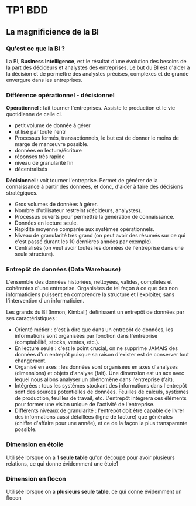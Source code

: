 # TP1 BDD

## La magnificience de la BI

### Qu'est ce que la BI ?

La BI, **Business Intelligence**, est le résultat d'une évolution des besoins de la part des décideurs et analystes des entreprises. Le but du BI est d'aider à la décision et de permettre des analystes précises, complexes et de grande envergure dans les entreprises.

### Différence opérationnel - décisionnel

**Opérationnel** : fait tourner l'entreprises. Assiste le production et le vie quotidienne de celle ci.

* petit volume de donnée à gérer
* utilisé par toute l'entr
* Processus fermés, transactionnels, le but est de donner le moins de marge de manœuvre possible.
* données en lecture/écriture
* réponses très rapide
* niveau de granularité fin
* décentralisés

**Décisionnel** : voit tourner l'entreprise. Permet de générer de la connaissance à partir des données, et donc, d'aider à faire des décisions stratégiques.

* Gros volumes de données à gérer.
* Nombre d'utilisateur restreint (décideurs, analystes).
* Processus ouverts pour permettre la génération de connaissance.
* Données en lecture seule.
* Rapidité moyenne comparée aux systèmes opérationnels.
* Niveau de granularité très grand (on peut avoir des résumés sur ce qui c'est passé durant les 10 dernières années par exemple).
* Centralisés (on veut avoir toutes les données de l'entreprise dans une seule structure).
						
### Entrepôt de données (Data Warehouse)

L'ensemble des données historiées, nettoyées, valides, complètes et cohérentes d'une entreprise. Organisées de tel façon à ce que des non informaticiens puissent en comprendre la structure et l'exploiter, sans l'intervention d'un informaticien.

Les grands du BI (Inmon, Kimball) définissent un entrepôt de données par ses caractéristiques :

* Orienté métier : c'est à dire que dans un entrepôt de données, les informations sont organisées par fonction dans l'entreprise (comptabilité, stocks, ventes, etc.).
* En lecture seule : c'est le point crucial, on ne supprime JAMAIS des données d'un entrepôt puisque sa raison d'exister est de conserver tout changement.
* Organisé en axes : les données sont organisées en axes d'analyses (dimensions) et objets d'analyse (fait). Une dimension est un axe avec lequel nous allons analyser un phénomène dans l'entreprise (fait).
* Intégrées : tous les systèmes stockant des informations dans l'entrepôt sont des sources potentielles de données. Feuilles de calculs, systèmes de production, feuilles de travail, etc. L'entrepôt intégrera ces éléments pour former une vision unique de l'activité de 		l'entreprise.
* Différents niveaux de granularité : l'entrepôt doit être capable de livrer des informations aussi détaillées (ligne de facture) que générales (chiffre d'affaire pour une année), et ce de la façon la plus transparente possible.

###  Dimension en étoile

Utilisée lorsque on a **1 seule table** qu'on découpe pour avoir plusieurs relations, ce qui donne évidemment une étoie1

### Dimension en flocon

Utilisée lorsque on a **plusieurs seule table**, ce qui donne évidemment un flocon